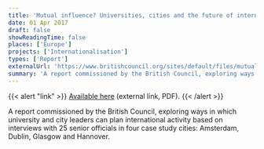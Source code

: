 ```yaml
---
title: 'Mutual influence? Universities, cities and the future of internationalisation'
date: 01 Apr 2017
draft: false
showReadingTime: false
places: ['Europe']
projects: ['Internationalisation']
types: ['Report']
externalUrl: 'https://www.britishcouncil.org/sites/default/files/mutual_influence_report-ilovepdf-compressed_2.pdf'
summary: 'A report commissioned by the British Council, exploring ways in which university and city leaders can plan international activity based on four case studies: Amsterdam, Dublin, Glasgow and Hannover.'
---
```


{{< alert "link" >}}
[Available here](https://www.britishcouncil.org/sites/default/files/mutual_influence_report-ilovepdf-compressed_2.pdf) (external link, PDF).
{{< /alert >}}

A report commissioned by the British Council, exploring ways in which university and city leaders can plan international activity based on interviews with 25 senior officials in four case study cities: Amsterdam, Dublin, Glasgow and Hannover.